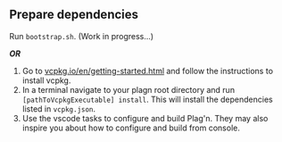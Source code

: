 ## Prepare dependencies

Run `bootstrap.sh`. (Work in progress...)

***OR***

1. Go to [vcpkg.io/en/getting-started.html](https://vcpkg.io/en/getting-started.html) and follow the instructions to install vcpkg.
0. In a terminal navigate to your plagn root directory and run `[pathToVcpkgExecutable] install`. This will install the dependencies listed in `vcpkg.json`.
0. Use the vscode tasks to configure and build Plag'n. They may also inspire you about how to configure and build from console.
